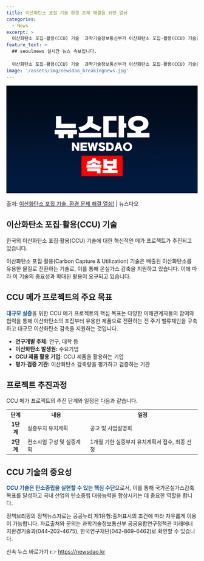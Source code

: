```yaml
---
title: 이산화탄소 포집 기술 환경 문제 해결을 위한 열쇠
categories:
  - News
excerpt: >
  이산화탄소 포집·활용(CCU) 기술  과학기술정보통신부가 이산화탄소 포집·활용(CCU) 기술을 적용해 온실가…
feature_text: >
  ## seoulnews 실시간 뉴스 속보입니다.

  이산화탄소 포집·활용(CCU) 기술  과학기술정보통신부가 이산화탄소 포집·활용(CCU) 기술을 적용해 온실가…
image: '/assets/img/newsdao_breakingnews.jpg'
---
```


![뉴스다오 속보](/assets/img/newsdao_breakingnews.jpg)

<p>출처: <a href="https://newsdao.kr/4295" rel="dofollow">이산화탄소 포집 기술, 환경 문제 해결 열쇠!</a> | 뉴스다오</p>

<h2 data-ke-size="size26">이산화탄소 포집·활용(CCU) 기술</h2>
한국의 이산화탄소 포집·활용(CCU) 기술에 대한 혁신적인 메가 프로젝트가 추진되고 있습니다.

<p data-ke-size="size16">이산화탄소 포집·활용(Carbon Capture & Utilization) 기술은 배출된 이산화탄소를 유용한 물질로 전환하는 기술로, 이를 통해 온실가스 감축을 지원하고 있습니다. 이에 따라 이 기술의 중요성과 확대된 활용이 요구되고 있습니다.</p>

<h2 data-ke-size="size26">CCU 메가 프로젝트의 주요 목표</h2>
<b><span style="color: #1a5490;">대규모 실증</span></b>을 위한 CCU 메가 프로젝트의 핵심 목표는 다양한 이해관계자들의 참여와 협력을 통해 이산화탄소의 포집부터 유용한 제품으로 전환하는 전 주기 밸류체인을 구축하고 대규모 이산화탄소 감축을 지원하는 것입니다.

<ul>
  <li><b>연구개발 주체:</b> 연구, 대학 등</li>
  <li><b>이산화탄소 발생원:</b> 수요기업</li>
  <li><b>CCU 제품 활용 기업:</b> CCU 제품을 활용하는 기업</li>
  <li><b>평가·검증 기관:</b> 이산화탄소 감축량을 평가하고 검증하는 기관</li>
</ul>

<h2 data-ke-size="size26">프로젝트 추진과정</h2>
CCU 메가 프로젝트의 추진 단계와 일정은 다음과 같습니다.

<table>
  <tr>
    <td style="text-align: center; height: 17px;"><b>단계</b></td>
    <td style="text-align: center; height: 17px;"><b>내용</b></td>
    <td style="text-align: center; height: 17px;"><b>일정</b></td>
  </tr>
  <tr>
    <td style="text-align: center; height: 17px;"><b>1단계</b></td>
    <td>실증부지 유치계획</td>
    <td>공고 및 사업설명회</td>
  </tr>
  <tr>
    <td style="text-align: center; height: 17px;"><b>2단계</b></td>
    <td>컨소시엄 구성 및 실증계획</td>
    <td>1개월 기한 실증부지 유치계획서 접수, 최종 선정</td>
  </tr>
</table>

<h2 data-ke-size="size26">CCU 기술의 중요성</h2>
<b><span style="color: #1a5490;">CCU 기술은 탄소중립을 실현할 수 있는 핵심 수단</span></b>으로서, 이를 통해 국가온실가스감축목표를 달성하고 국내 산업의 탄소중립 대응능력을 향상시키는 데 중요한 역할을 합니다.

정책브리핑의 정책뉴스자료는 공공누리 제1유형:출처표시의 조건에 따라 자유롭게 이용이 가능합니다. 자료출처와 문의는 과학기술정보통신부 공공융합연구정책관 미래에너지환경기술과(044-202-4675), 한국연구재단(042-869-6462)로 확인할 수 있습니다. 

신속 뉴스 바로가기 👉 <a href="https://newsdao.kr" rel="dofollow">https://newsdao.kr</a>



